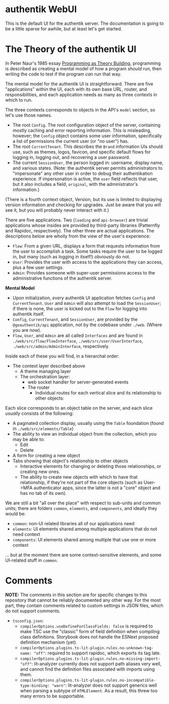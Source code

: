# authentik WebUI

This is the default UI for the authentik server. The documentation is going to be a little sparse
for awhile, but at least let's get started.

# The Theory of the authentik UI

In Peter Naur's 1985 essay [Programming as Theory
Building](https://pages.cs.wisc.edu/~remzi/Naur.pdf), programming is described as creating a mental
model of how a program *should* run, then writing the code to test if the program *can* run that
way.

The mental model for the authentik UI is straightforward.  There are five "applications" within the
UI, each with its own base URL, router, and responsibilities, and each application needs as many as
three contexts in which to run.

The three contexts corresponds to objects in the API's `model` section, so let's use those names.

- The root `Config`. The root configuration object of the server, containing mostly caching and
  error reporting information. This is misleading, however; the `Config` object contains some user
  information, specifically a list of permissions the current user (or "no user") has.
- The root `CurrentTenant`. This describes the `Brand` information UIs should use, such as themes,
  logos, favicon, and specific default flows for logging in, logging out, and recovering a user
  password.
- The current `SessionUser`, the person logged in: username, display name, and various states.
  (Note: the authentik server permits administrators to "impersonate" any other user in order to
  debug their authentikation experience. If impersonation is active, the `user` field reflects that
  user, but it also includes a field, `original`, with the administrator's information.)

(There is a fourth context object, Version, but its use is limited to displaying version information
and checking for upgrades. Just be aware that you will see it, but you will probably never interact
with it.)

There are five applications. Two (`loading` and `api-browser`) are trivial applications whose
insides are provided by third-party libraries (Patternfly and Rapidoc, respectively). The other
three are actual applications. The descriptions below are wholly from the view of the user's
experience:

- `Flow`: From a given URL, displays a form that requests information from the user to accomplish a
  task.  Some tasks require the user to be logged in, but many (such as logging in itself!)
  obviously do not.
- `User`: Provides the user with access to the applications they can access, plus a few user
  settings.
- `Admin`: Provides someone with super-user permissions access to the administrative functions of
  the authentik server.

**Mental Model**

- Upon initialization, *every* authentik UI application fetches `Config` and `CurrentTenant`. `User`
  and `Admin` will also attempt to load the `SessionUser`; if there is none, the user is kicked out
  to the `Flow` for logging into authentik itself.
- `Config`, `CurrentTenant`, and `SessionUser`, are provided by the `@goauthentik/api` application,
  not by the codebase under `./web`. (Where you are now).
- `Flow`, `User`, and `Admin` are all called `Interfaces` and are found in
  `./web/src/flow/FlowInterface`, `./web/src/user/UserInterface`, `./web/src/admin/AdminInterface`,
  respectively.

Inside each of these you will find, in a hierarchal order:

- The context layer described above
  - A theme managing layer 
  - The orchestration layer:
    - web socket handler for server-generated events
    - The router
      - Individual routes for each vertical slice and its relationship to other objects:

Each slice corresponds to an object table on the server, and each slice _usually_ consists of the
following:

- A paginated collection display, usually using the `Table` foundation (found in
  `./web/src/elements/Table`)
- The ability to view an individual object from the collection, which you may be able to:
  - Edit
  - Delete
- A form for creating a new object
- Tabs showing that object's relationship to other objects
  - Interactive elements for changing or deleting those relationships, or creating new ones.
  - The ability to create new objects with which to have that relationship, if they're not part of
    the core objects (such as User->MFA authenticator apps, since the latter is not a "core" object
    and has no tab of its own).

We are still a bit "all over the place" with respect to sub-units and common units; there are
folders `common`, `elements`, and `components`, and ideally they would be:

- `common`: non-UI related libraries all of our applications need
- `elements`: UI elements shared among multiple applications that do not need context
- `components`: UI elements shared among multiple that use one or more context

... but at the moment there are some context-sensitive elements, and some UI-related stuff in
`common`.

# Comments

**NOTE:** The comments in this section are for specific changes to this repository that cannot be
reliably documented any other way. For the most part, they contain comments related to custom
settings in JSON files, which do not support comments.

-   `tsconfig.json`:
    -   `compilerOptions.useDefineForClassFields: false` is required to make TSC use the "classic" form
        of field definition when compiling class definitions. Storybook does not handle the ESNext
        proposed definition mechanism (yet).
    -   `compilerOptions.plugins.ts-lit-plugin.rules.no-unknown-tag-name: "off"`: required to support
        rapidoc, which exports its tag late.
    -   `compilerOptions.plugins.ts-lit-plugin.rules.no-missing-import: "off"`: lit-analyzer currently
        does not support path aliases very well, and cannot find the definition files associated with
        imports using them.
    -   `compilerOptions.plugins.ts-lit-plugin.rules.no-incompatible-type-binding: "warn"`: lit-analyzer
        does not support generics well when parsing a subtype of `HTMLElement`. As a result, this threw
        too many errors to be supportable.
